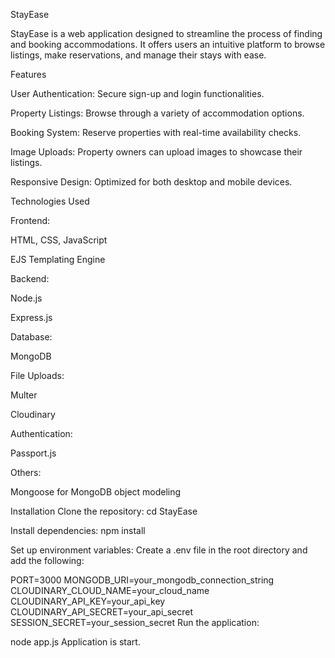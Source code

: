 StayEase

StayEase is a web application designed to streamline the process of finding and booking accommodations. It offers users an intuitive platform to browse listings, make reservations, and manage their stays with ease.


Features

User Authentication: Secure sign-up and login functionalities.

Property Listings: Browse through a variety of accommodation options.

Booking System: Reserve properties with real-time availability checks.

Image Uploads: Property owners can upload images to showcase their listings.

Responsive Design: Optimized for both desktop and mobile devices.


Technologies Used

Frontend:

HTML, CSS, JavaScript

EJS Templating Engine


Backend:

Node.js

Express.js


Database:

MongoDB


File Uploads:

Multer

Cloudinary


Authentication:

Passport.js


Others:

Mongoose for MongoDB object modeling

Installation
Clone the repository:
cd StayEase

Install dependencies:
npm install


Set up environment variables: Create a .env file in the root directory and add the following:

PORT=3000
MONGODB_URI=your_mongodb_connection_string
CLOUDINARY_CLOUD_NAME=your_cloud_name
CLOUDINARY_API_KEY=your_api_key
CLOUDINARY_API_SECRET=your_api_secret
SESSION_SECRET=your_session_secret
Run the application:


node app.js
Application is start.
